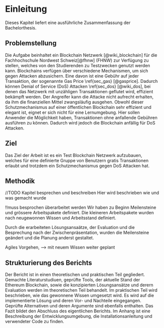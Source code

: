 # Einleitung

Dieses Kapitel liefert eine ausführliche Zusammenfassung der Bachelorthesis. 

## Problemstellung
Die Aufgabe beinhaltet ein Blockchain Netzwerk [@wiki_blockchain] für die Fachhochschule Nordwest Schweiz[@fhnw] (FHNW) zur Verfügung zu stellen, welches von den Studierenden zu Testzwecken genutzt werden kann.
Blockchains verfügen über verschiedene Mechanismen, um sich gegen Attacken abzusichern. Eine
davon ist eine Gebühr auf jeder Transaktion, der sogenannte Gas Price \ref{sec_gas} [@gasprice]. Dadurch können Denial of
Service (DoS) Attacken \ref{sec_dos} [@wiki_dos], bei denen das Netzwerk mit unzähligen Transaktionen geflutet wird, effizient bekämpft werden. Der Angreifer kann die Attacke nicht aufrecht erhalten, da ihm die finanziellen Mittel zwangsläufig ausgehen.
Obwohl dieser Schutzmechanismus auf einer öffentlichen Blockchain sehr effizient und elegant ist,
eignet er sich nicht für eine Lernumgebung. Hier sollen Anwender die Möglichkeit haben, Transaktionen
ohne anfallende Gebühren ausführen zu können. Dadurch wird jedoch die Blockchain anfällig für DoS
Attacken.

## Ziel
Das Ziel der Arbeit ist es ein Test Blockchain Netzwerk aufzubauen, welches für eine definierte Gruppe von Benutzern gratis Transaktionen erlaubt und trotzdem ein Schutzmechanismus gegen DoS Attacken hat.

## Methodik
 
 //TODO Kapitel besprechen und beschreiben
 Hier wird beschrieben wie und was gemacht wurde

!!muss besprochen überarbeitet werden
 Wir haben zu Beginn Meilensteine und grössere Arbeitspakete definiert. Die kleineren Arbeitspakete wurden nach neugewonnen Wissen und Arbeitsstand definiert. 
 
 Durch die erarbeiteten Lösungsansaätze, der Evaluation und die Besprechung nach der Zwischenpräsentation, wurden die Meilensteine geändert und die Planung anderst gestaltet.
 
 Agiles Vorgehen, --> mit neuem Wissen weiter geplant

## Strukturierung des Berichts

 Der Bericht ist in einen theoretischen und praktischen Teil gegliedert. Gemachte Literaturstudiuen, geprüfte Tools, der aktuelle Stand der Ethereum Blockchain, sowie die konzipierten Lösungsansätze und derern Evaluation werden im theoretischen Teil behandelt. 
 Im praktischen Teil wird beschrieben, wie das gewonnene Wissen umgesetzt wird. Es wird auf die implementierte Lösung und deren Vor- und Nachteile eingegangen. Geprüfte Alternativen und deren Argumente sind ebenfalls enthalten. 
 Das Fazit bildet den Abschluss des eigentlichen Berichts. Im Anhang ist eine Beschreibung der Entwicklungsumgebung, die Installationsanleitung und verwendeter Code zu finden. 

